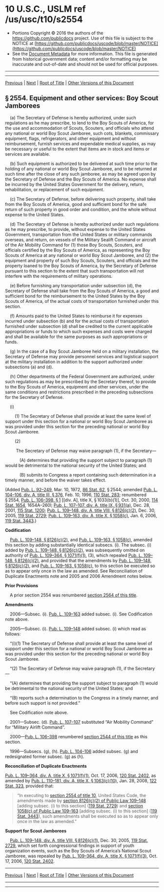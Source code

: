 ---
---

# 10 U.S.C., USLM ref /us/usc/t10/s2554

* Portions Copyright © 2016 the authors of the https://github.com/publicdocs project.
  Use of this file is subject to the NOTICE at [https://github.com/publicdocs/uscode/blob/master/NOTICE](https://github.com/publicdocs/uscode/blob/master/NOTICE)
* See the [Document Metadata](././../../../../../..//README.md) for more information.
  This file is generated from historical government data; content and/or formatting may be inaccurate and out-of-date and should not be used for official purposes.

----------
----------

[Previous](./../../../../../..//us/usc/t10/stA/ptIV/ch152/m__us_usc_t10_s2553.md) | [Next](./../../../../../..//us/usc/t10/stA/ptIV/ch152/m__us_usc_t10_s2555.md) | [Root of Title](./../../../../../../) | [Other Versions of this Document](https://publicdocs.github.io/go/links?ns=uslm&ref=%2Fus%2Fusc%2Ft10%2Fs2554)

## § 2554. Equipment and other services: Boy Scout Jamborees

    (a) The Secretary of Defense is hereby authorized, under such regulations as he may prescribe, to lend to the Boy Scouts of America, for the use and accommodation of Scouts, Scouters, and officials who attend any national or world Boy Scout Jamboree, such cots, blankets, commissary equipment, flags, refrigerators, and other equipment and without reimbursement, furnish services and expendable medical supplies, as may be necessary or useful to the extent that items are in stock and items or services are available.

    (b) Such equipment is authorized to be delivered at such time prior to the holding of any national or world Boy Scout Jamboree, and to be returned at such time after the close of any such jamboree, as may be agreed upon by the Secretary of Defense and the Boy Scouts of America. No expense shall be incurred by the United States Government for the delivery, return, rehabilitation, or replacement of such equipment.

    (c) The Secretary of Defense, before delivering such property, shall take from the Boy Scouts of America, good and sufficient bond for the safe return of such property in good order and condition, and the whole without expense to the United States.

    (d) The Secretary of Defense is hereby authorized under such regulations as he may prescribe, to provide, without expense to the United States Government, transportation from the United States or military commands overseas, and return, on vessels of the Military Sealift Command or aircraft of the Air Mobility Command for (1) those Boy Scouts, Scouters, and officials certified by the Boy Scouts of America, as representing the Boy Scouts of America at any national or world Boy Scout Jamboree, and (2) the equipment and property of such Boy Scouts, Scouters, and officials and the property loaned to the Boy Scouts of America, by the Secretary of Defense pursuant to this section to the extent that such transportation will not interfere with the requirements of military operations.

    (e) Before furnishing any transportation under subsection (d), the Secretary of Defense shall take from the Boy Scouts of America, a good and sufficient bond for the reimbursement to the United States by the Boy Scouts of America, of the actual costs of transportation furnished under this section.

    (f) Amounts paid to the United States to reimburse it for expenses incurred under subsection (b) and for the actual costs of transportation furnished under subsection (d) shall be credited to the current applicable appropriations or funds to which such expenses and costs were charged and shall be available for the same purposes as such appropriations or funds.

    (g) In the case of a Boy Scout Jamboree held on a military installation, the Secretary of Defense may provide personnel services and logistical support at the military installation in addition to the support authorized under subsections (a) and (d).

    (h) Other departments of the Federal Government are authorized, under such regulations as may be prescribed by the Secretary thereof, to provide to the Boy Scouts of America, equipment and other services, under the same conditions and restrictions prescribed in the preceding subsections for the Secretary of Defense.

    (i)

        (1) The Secretary of Defense shall provide at least the same level of support under this section for a national or world Boy Scout Jamboree as was provided under this section for the preceding national or world Boy Scout Jamboree.

        (2)

         The Secretary of Defense may waive paragraph (1), if the Secretary—

            (A) determines that providing the support subject to paragraph (1) would be detrimental to the national security of the United States; and

            (B) submits to Congress a report containing such determination in a timely manner, and before the waiver takes effect.

(Added [Pub. L. 92–249][/us/pl/92/249], Mar. 10, 1972, [86 Stat. 62][/us/stat/86/62], § 2544; amended [Pub. L. 104–106, div. A, title III, § 376][/us/pl/104/106/s376], Feb. 10, 1996, [110 Stat. 283][/us/stat/110/283]; renumbered § 2554, [Pub. L. 106–398, § 1][/us/pl/106/398/s1] \[\[div. A\], title X, § 1033(b)(1)\], Oct. 30, 2000, [114 Stat. 1654][/us/stat/114/1654], 1654A–260l; [Pub. L. 107–107, div. A, title IX, § 931(a)][/us/pl/107/107/s931/a], Dec. 28, 2001, [115 Stat. 1200][/us/stat/115/1200]; [Pub. L. 109–148, div. A, title VIII, § 8126(c)(2)][/us/pl/109/148/s8126/c/2], Dec. 30, 2005, [119 Stat. 2729][/us/stat/119/2729]; [Pub. L. 109–163, div. A, title X, § 1058(c)][/us/pl/109/163/s1058/c], Jan. 6, 2006, [119 Stat. 3443][/us/stat/119/3443].)

 __Codification__ 

    [Pub. L. 109–148, § 8126(c)(2)][/us/pl/109/148/s8126/c/2], and [Pub. L. 109–163, § 1058(c)][/us/pl/109/163/s1058/c], amended this section by adding substantially identical subsecs. (i). The subsec. (i) added by [Pub. L. 109–148, § 8126(c)(2)][/us/pl/109/148/s8126/c/2], was subsequently omitted on authority of [Pub. L. 109–364, § 1071(f)(1)][/us/pl/109/364/s1071/f/1], (3), which repealed [Pub. L. 109–148, § 8126(c)(2)][/us/pl/109/148/s8126/c/2], and provided that the amendments by [Pub. L. 109–148, § 8126(c)(2)][/us/pl/109/148/s8126/c/2], and [Pub. L. 109–163, § 1058(c)][/us/pl/109/163/s1058/c], to this section be executed so as to appear only once in the law as amended. See Reconciliation of Duplicate Enactments note and 2005 and 2006 Amendment notes below.

 __Prior Provisions__ 

    A prior section 2554 was renumbered [section 2564 of this title][/us/usc/t10/s2564].

 __Amendments__ 

    2006—Subsec. (i). [Pub. L. 109–163][/us/pl/109/163] added subsec. (i). See Codification note above.

    2005—Subsec. (i). [Pub. L. 109–148][/us/pl/109/148] added subsec. (i) which read as follows:

    “(i)(1) The Secretary of Defense shall provide at least the same level of support under this section for a national or world Boy Scout Jamboree as was provided under this section for the preceding national or world Boy Scout Jamboree.

    “(2) The Secretary of Defense may waive paragraph (1), if the Secretary—

    “(A) determines that providing the support subject to paragraph (1) would be detrimental to the national security of the United States; and

    “(B) reports such a determination to the Congress in a timely manner, and before such support is not provided.”

    See Codification note above.

    2001—Subsec. (d). [Pub. L. 107–107][/us/pl/107/107] substituted “Air Mobility Command” for “Military Airlift Command”.

    2000—[Pub. L. 106–398][/us/pl/106/398] renumbered [section 2544 of this title][/us/usc/t10/s2544] as this section.

    1996—Subsecs. (g), (h). [Pub. L. 104–106][/us/pl/104/106] added subsec. (g) and redesignated former subsec. (g) as (h).

 __Reconciliation of Duplicate Enactments__ 

[Pub. L. 109–364, div. A, title X, § 1071(f)(1)][/us/pl/109/364/s1071/f/1], Oct. 17, 2006, [120 Stat. 2402][/us/stat/120/2402], as amended by [Pub. L. 110–181, div. A, title X, § 1063(c)(10)][/us/pl/110/181/s1063/c/10], Jan. 28, 2008, [122 Stat. 323][/us/stat/122/323], provided that: 

> “In executing to [section 2554 of title 10][/us/usc/t10/s2554], United States Code, the amendments made by [section 8126(c)(2) of Public Law 109–148][/us/pl/109/148/s8126/c/2] \[adding subsec. (i) to this section\] ([119 Stat. 2729][/us/stat/119/2729]) and [section 1058(c) of Public Law 109–163][/us/pl/109/163/s1058/c] \[adding subsec. (i) to this section\] ([119 Stat. 3443][/us/stat/119/3443]), such amendments shall be executed so as to appear only once in the law as amended.”

 __Support for Scout Jamborees__ 

    [Pub. L. 109–148, div. A, title VIII, § 8126(c)(1)][/us/pl/109/148/s8126/c/1], Dec. 30, 2005, [119 Stat. 2729][/us/stat/119/2729], which set forth congressional findings in support of youth organization events, such as the Boy Scouts of America’s National Scout Jamboree, was repealed by [Pub. L. 109–364, div. A, title X, § 1071(f)(3)][/us/pl/109/364/s1071/f/3], Oct. 17, 2006, [120 Stat. 2402][/us/stat/120/2402].

----------

[Previous](./../../../../../..//us/usc/t10/stA/ptIV/ch152/m__us_usc_t10_s2553.md) | [Next](./../../../../../..//us/usc/t10/stA/ptIV/ch152/m__us_usc_t10_s2555.md) | [Root of Title](./../../../../../../) | [Other Versions of this Document](https://publicdocs.github.io/go/links?ns=uslm&ref=%2Fus%2Fusc%2Ft10%2Fs2554)

----------
----------

[/us/pl/92/249]: https://publicdocs.github.io/go/links?ns=uslm&ref=%2Fus%2Fpl%2F92%2F249
[/us/stat/86/62]: https://publicdocs.github.io/go/links?ns=uslm&ref=%2Fus%2Fstat%2F86%2F62
[/us/pl/104/106/s376]: https://publicdocs.github.io/go/links?ns=uslm&ref=%2Fus%2Fpl%2F104%2F106%2Fs376
[/us/stat/110/283]: https://publicdocs.github.io/go/links?ns=uslm&ref=%2Fus%2Fstat%2F110%2F283
[/us/pl/106/398/s1]: https://publicdocs.github.io/go/links?ns=uslm&ref=%2Fus%2Fpl%2F106%2F398%2Fs1
[/us/stat/114/1654]: https://publicdocs.github.io/go/links?ns=uslm&ref=%2Fus%2Fstat%2F114%2F1654
[/us/pl/107/107/s931/a]: https://publicdocs.github.io/go/links?ns=uslm&ref=%2Fus%2Fpl%2F107%2F107%2Fs931%2Fa
[/us/stat/115/1200]: https://publicdocs.github.io/go/links?ns=uslm&ref=%2Fus%2Fstat%2F115%2F1200
[/us/pl/109/148/s8126/c/2]: https://publicdocs.github.io/go/links?ns=uslm&ref=%2Fus%2Fpl%2F109%2F148%2Fs8126%2Fc%2F2
[/us/stat/119/2729]: https://publicdocs.github.io/go/links?ns=uslm&ref=%2Fus%2Fstat%2F119%2F2729
[/us/pl/109/163/s1058/c]: https://publicdocs.github.io/go/links?ns=uslm&ref=%2Fus%2Fpl%2F109%2F163%2Fs1058%2Fc
[/us/stat/119/3443]: https://publicdocs.github.io/go/links?ns=uslm&ref=%2Fus%2Fstat%2F119%2F3443
[/us/pl/109/148/s8126/c/2]: https://publicdocs.github.io/go/links?ns=uslm&ref=%2Fus%2Fpl%2F109%2F148%2Fs8126%2Fc%2F2
[/us/pl/109/163/s1058/c]: https://publicdocs.github.io/go/links?ns=uslm&ref=%2Fus%2Fpl%2F109%2F163%2Fs1058%2Fc
[/us/pl/109/148/s8126/c/2]: https://publicdocs.github.io/go/links?ns=uslm&ref=%2Fus%2Fpl%2F109%2F148%2Fs8126%2Fc%2F2
[/us/pl/109/364/s1071/f/1]: https://publicdocs.github.io/go/links?ns=uslm&ref=%2Fus%2Fpl%2F109%2F364%2Fs1071%2Ff%2F1
[/us/pl/109/148/s8126/c/2]: https://publicdocs.github.io/go/links?ns=uslm&ref=%2Fus%2Fpl%2F109%2F148%2Fs8126%2Fc%2F2
[/us/pl/109/148/s8126/c/2]: https://publicdocs.github.io/go/links?ns=uslm&ref=%2Fus%2Fpl%2F109%2F148%2Fs8126%2Fc%2F2
[/us/pl/109/163/s1058/c]: https://publicdocs.github.io/go/links?ns=uslm&ref=%2Fus%2Fpl%2F109%2F163%2Fs1058%2Fc
[/us/usc/t10/s2564]: https://publicdocs.github.io/go/links?ns=uslm&ref=%2Fus%2Fusc%2Ft10%2Fs2564
[/us/pl/109/163]: https://publicdocs.github.io/go/links?ns=uslm&ref=%2Fus%2Fpl%2F109%2F163
[/us/pl/109/148]: https://publicdocs.github.io/go/links?ns=uslm&ref=%2Fus%2Fpl%2F109%2F148
[/us/pl/107/107]: https://publicdocs.github.io/go/links?ns=uslm&ref=%2Fus%2Fpl%2F107%2F107
[/us/pl/106/398]: https://publicdocs.github.io/go/links?ns=uslm&ref=%2Fus%2Fpl%2F106%2F398
[/us/usc/t10/s2544]: https://publicdocs.github.io/go/links?ns=uslm&ref=%2Fus%2Fusc%2Ft10%2Fs2544
[/us/pl/104/106]: https://publicdocs.github.io/go/links?ns=uslm&ref=%2Fus%2Fpl%2F104%2F106
[/us/pl/109/364/s1071/f/1]: https://publicdocs.github.io/go/links?ns=uslm&ref=%2Fus%2Fpl%2F109%2F364%2Fs1071%2Ff%2F1
[/us/stat/120/2402]: https://publicdocs.github.io/go/links?ns=uslm&ref=%2Fus%2Fstat%2F120%2F2402
[/us/pl/110/181/s1063/c/10]: https://publicdocs.github.io/go/links?ns=uslm&ref=%2Fus%2Fpl%2F110%2F181%2Fs1063%2Fc%2F10
[/us/stat/122/323]: https://publicdocs.github.io/go/links?ns=uslm&ref=%2Fus%2Fstat%2F122%2F323
[/us/usc/t10/s2554]: https://publicdocs.github.io/go/links?ns=uslm&ref=%2Fus%2Fusc%2Ft10%2Fs2554
[/us/pl/109/148/s8126/c/2]: https://publicdocs.github.io/go/links?ns=uslm&ref=%2Fus%2Fpl%2F109%2F148%2Fs8126%2Fc%2F2
[/us/stat/119/2729]: https://publicdocs.github.io/go/links?ns=uslm&ref=%2Fus%2Fstat%2F119%2F2729
[/us/pl/109/163/s1058/c]: https://publicdocs.github.io/go/links?ns=uslm&ref=%2Fus%2Fpl%2F109%2F163%2Fs1058%2Fc
[/us/stat/119/3443]: https://publicdocs.github.io/go/links?ns=uslm&ref=%2Fus%2Fstat%2F119%2F3443
[/us/pl/109/148/s8126/c/1]: https://publicdocs.github.io/go/links?ns=uslm&ref=%2Fus%2Fpl%2F109%2F148%2Fs8126%2Fc%2F1
[/us/stat/119/2729]: https://publicdocs.github.io/go/links?ns=uslm&ref=%2Fus%2Fstat%2F119%2F2729
[/us/pl/109/364/s1071/f/3]: https://publicdocs.github.io/go/links?ns=uslm&ref=%2Fus%2Fpl%2F109%2F364%2Fs1071%2Ff%2F3
[/us/stat/120/2402]: https://publicdocs.github.io/go/links?ns=uslm&ref=%2Fus%2Fstat%2F120%2F2402


